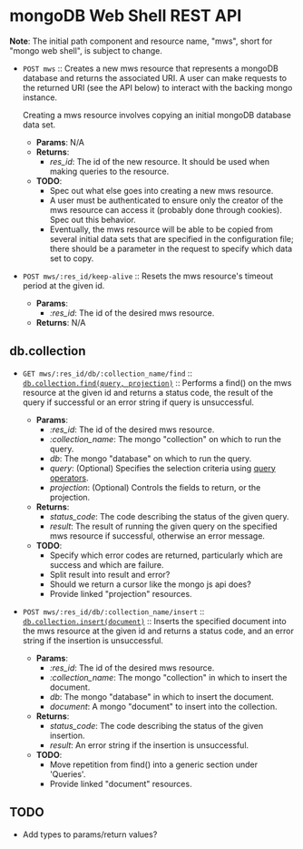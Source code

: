 mongoDB Web Shell REST API
==========================
__Note__: The initial path component and resource name, "mws", short for "mongo
web shell", is subject to change.

* `POST mws` :: Creates a new mws resource that represents a mongoDB database
  and returns the associated URI. A user can make requests to the returned URI
  (see the API below) to interact with the backing mongo instance.

  Creating a mws resource involves copying an initial mongoDB database data
  set.
    * __Params__: N/A
    * __Returns__:
        * *res_id*: The id of the new resource. It should be used when making
        queries to the resource.
    * __TODO__:
        * Spec out what else goes into creating a new mws resource.
        * A user must be authenticated to ensure only the creator of the mws
          resource can access it (probably done through cookies). Spec out this
          behavior.
        * Eventually, the mws resource will be able to be copied from several
          initial data sets that are specified in the configuration file; there
          should be a parameter in the request to specify which data set to
          copy.

* `POST mws/:res_id/keep-alive` :: Resets the mws resource's timeout period at
  the given id.
    * __Params__:
        * *:res_id*: The id of the desired mws resource.
    * __Returns__: N/A

db.collection
-------------
* `GET mws/:res_id/db/:collection_name/find` ::
  [`db.collection.find(query, projection)`][.find()] ::
  Performs a find() on the mws resource at the given id and returns a status
  code, the result of the query if successful or an error string if query is
  unsuccessful.
    * __Params__:
        * *:res_id*: The id of the desired mws resource.
        * *:collection_name*: The mongo "collection" on which to run the query.
        * *db*: The mongo "database" on which to run the query.
        * *query*: (Optional) Specifies the selection criteria using
        [query operators][].
        * *projection*: (Optional) Controls the fields to return, or the
        projection.
    * __Returns__:
        * *status_code*: The code describing the status of the given query.
        * *result*: The result of running the given query on the specified mws
          resource if successful, otherwise an error message.
    * __TODO__:
        * Specify which error codes are returned, particularly which are
          success and which are failure.
        * Split result into result and error?
        * Should we return a cursor like the mongo js api does?
        * Provide linked "projection" resources.

* `POST mws/:res_id/db/:collection_name/insert` ::
  [`db.collection.insert(document)`][.insert()] ::
  Inserts the specified document into the mws resource at the given id and
  returns a status code, and an error string if the insertion is unsuccessful.
    * __Params__:
        * *:res_id*: The id of the desired mws resource.
        * *:collection_name*: The mongo "collection" in which to insert the
        document.
        * *db*: The mongo "database" in which to insert the document.
        * *document*: A mongo "document" to insert into the collection.
    * __Returns__:
        * *status_code*: The code describing the status of the given insertion.
        * *result*: An error string if the insertion is unsuccessful.
    * __TODO__:
        * Move repetition from find() into a generic section under 'Queries'.
        * Provide linked "document" resources.

TODO
----
* Add types to params/return values?

[.find()]: http://docs.mongodb.org/manual/reference/method/db.collection.find/
[.insert()]: http://docs.mongodb.org/manual/reference/method/db.collection.insert/

[query operators]: http://docs.mongodb.org/manual/reference/operators/
